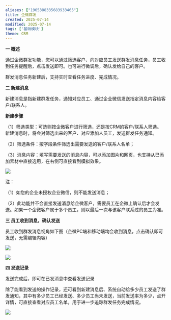 ```yaml
---
aliases: ["1965388335683933465"]
title: 企微群发
created: 2025-07-14
modified: 2025-07-14
tags: ['基础模块']
theme: CRM
---
```


**一 概述**

通过企微群发功能，您可以通过筛选客户、向对应员工发送群发消息任务，员工收到任务提醒后，点击发送即可。也可进行微调后，确认发给自己的客户。

群发消息任务新建后，支持实时查看任务进度、完成情况。

**二 新建消息**

新建消息是指新建群发任务，通知对应员工、通过企业微信发送指定消息内容给客户/联系人。

**新建步骤**

（1）筛选类型：可选则按企微客户进行筛选，还是按CRM的客户/联系人筛选。新建消息时，将会对筛选出来的客户、对应添加人员工，发送群发任务通知。

（2）筛选条件：按字段条件筛选出需要发送的客户/联系人名单；

（3）消息内容：填写需要发送的消息内容，可以添加图片和网页，也支持从已添加素材中直接选用，在右侧可直接看到模拟效果。

![](e9cc54c39997d7272d1069a7191b420f.jpg)

注：

（1）如您的企业未授权企业微信，则不能发送消息；

（2）此功能并不会直接发送消息给企微客户，需要员工在企微上确认后才会发送。如果一个企微客户属于多个员工，则以最后一次与该客户联系过的员工为准。

**三 员工收到消息，确认发送**

员工收到群发消息视角如下图（企微PC端和移动端均会收到消息，点击确认即可发送，无需编辑内容）

![](ad79a2bc05f4b3b6c0805e3e6337e843.jpg)

![](d75a744d7dbcf82e23c49a46834a36c4.jpg)

**四 发送记录**

发送完成后，即可在已发消息中查看发送记录

除了能看到发送的操作记录，还可看到新建消息后、系统自动给多少员工发送了群发通知，其中有多少员工已经发送、多少员工尚未发送，当前发送率为多少，点开详情，可直接查看对应员工名单，用于进一步追踪群发任务完成情况。

![](0e694c5c082c3c4b871893bbc76e4d93.jpg)